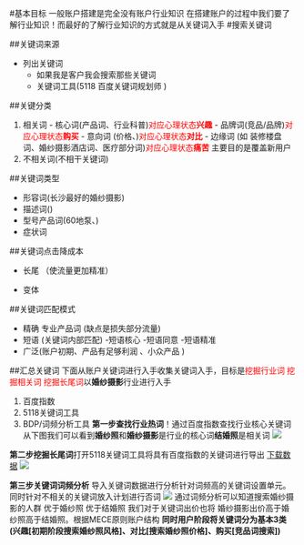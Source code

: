 #基本目标
一般账户搭建是完全没有账户行业知识 在搭建账户的过程中我们要了解行业知识！而最好的了解行业知识的方式就是从关键词入手
#搜索关键词

##关键词来源
- 列出关键词
    - 如果我是客户我会搜索那些关键词
    - 关键词工具(5118 百度关键词规划师 )
    
##关键分类
1.    相关词
    - 核心词(产品词、行业科普)<font color=red>对应心理状态**兴趣**</font>
    - 品牌词(竞品/品牌)<font color=red>对应心理状态**购买**</font>
    - 意向词 (价格、)<font color=red>对应心理状态**对比**</font>
    - 边缘词 (如 装修楼盘词、婚纱摄影酒店词、医疗部分词)<font color=red>对应心理状态**痛苦**</font> 主要目的是覆盖新用户
2.  不相关词(不相干关键词)

##关键词类型
- 形容词(长沙最好的婚纱摄影)
- 描述词()
- 型号产品词(60地泵、)
- 症状词


##关键词点击降成本
- 长尾 （使流量更加精准）
 
- 变体

##关键词匹配模式
- 精确 专业产品词 (缺点是损失部分流量)
- 短语 (关键词内部匹配)
    -短语核心
    -短语同意
    -短语精准
- 广泛(账户初期、产品有足够利润 、小众产品 )    


##汇总关键词
下面从账户关键词进行入手收集关键词入手，目标是<font color=red>挖掘行业词 挖掘相关词 挖掘长尾词</font>以**婚纱摄影**行业进行入手

1. 百度指数
2. 5118关键词工具
3. BDP/词频分析工具
**第一步查找行业热词**！通过百度指数查找行业核心关键词从下图我们可以看到**婚纱照**和**婚纱摄影**是行业的核心词**结婚照**是相关词
![](http://p0ab03b4b.bkt.clouddn.com/17-12-6/97981078.jpg)

**第二步挖掘长尾词**打开5118关键词工具将具有百度指数的关键词进行导出 [下载数据](https://pan.baidu.com/s/1bo7WvZD)
![](http://p0ab03b4b.bkt.clouddn.com/17-12-6/73639298.jpg) 


**第三步关键词词频分析**
导入关键词数据进行分析针对词频高的关键词设置单元。同时针对不相关的关键词放入计划进行否词
![](http://p0ab03b4b.bkt.clouddn.com/17-12-6/25646117.jpg)
通过词频分析可以知道搜索婚纱摄影的人群 优于婚纱照 优于结婚照 我们对于关键词出价也将 婚纱摄影出价高于婚纱照高于结婚照。根据MECE原则账户结构 **同时用户阶段将关键词分为基本3类(兴趣[初期阶段搜索婚纱照风格]、对比[搜索婚纱照价格]、购买[竞品词搜索])** 